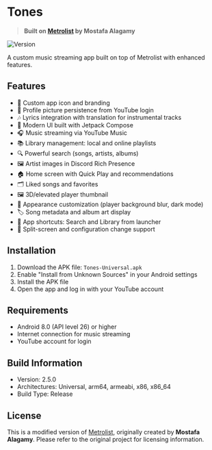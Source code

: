 # Tones

> **Built on [Metrolist](https://github.com/mostafaalagamy/Metrolist) by Mostafa Alagamy**

![Version](https://img.shields.io/badge/version-2.5.5-blue)

A custom music streaming app built on top of Metrolist with enhanced features.

## Features

- 🎵 Custom app icon and branding
- 👤 Profile picture persistence from YouTube login
- 🎶 Lyrics integration with translation for instrumental tracks
- 📱 Modern UI built with Jetpack Compose
- 🎧 Music streaming via YouTube Music
- 📚 Library management: local and online playlists
- 🔍 Powerful search (songs, artists, albums)
- 🖼️ Artist images in Discord Rich Presence
- 🏠 Home screen with Quick Play and recommendations
- 🗂️ Liked songs and favorites
- 🖼️ 3D/elevated player thumbnail
- 🌈 Appearance customization (player background blur, dark mode)
- 🏷️ Song metadata and album art display
- 🔗 App shortcuts: Search and Library from launcher
- 🔄 Split-screen and configuration change support

## Installation

1. Download the APK file: `Tones-Universal.apk`
2. Enable "Install from Unknown Sources" in your Android settings
3. Install the APK file
4. Open the app and log in with your YouTube account

## Requirements

- Android 8.0 (API level 26) or higher
- Internet connection for music streaming
- YouTube account for login

## Build Information

- Version: 2.5.0
- Architectures: Universal, arm64, armeabi, x86, x86_64
- Build Type: Release

## License

This is a modified version of [Metrolist](https://github.com/mostafaalagamy/Metrolist), originally created by **Mostafa Alagamy**.
Please refer to the original project for licensing information.
